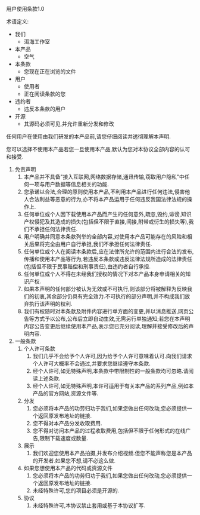 用户使用条款1.0

术语定义:

* 我们
  * 洱海工作室
* 本产品
  * 空气
* 本条款
  * 您现在正在浏览的文件
* 用户
  * 使用者
  * 正在阅读条款的您
* 违约者
  * 违反本条款的用户
* 开源
  * 其源码必须可见,并允许重新分发和修改

任何用户在使用由我们研发的本产品前,请您仔细阅读并透彻理解本声明.

您可以选择不使用本产品若您一旦使用本产品,默认为您对本协议全部内容的认可和接受.

1. 免责声明
   1. 本产品并不具备"接入互联网,网络数据存储,通讯传输,窃取用户隐私"中任何一项与用户数据等信息相关的功能.
   2. 您承诺以合法,合理的原则使用本产品,不利用本产品进行任何违法,侵害他人合法利益等恶意的行为,亦不将本产品运用于任何违反我国法律法规的操作上.
   3. 任何单位或个人因下载使用本产品而产生的任何意外,疏忽,毁约,诽谤,知识产权侵犯及其造成的损失(包括但不限于直接,间接,附带或衍生的损失等),我们不承担任何法律责任.
   4. 用户明确并同意本条款列举的全部内容,对使用本产品可能存在的风险和相关后果将完全由用户自行承担,我们不承担任何法律责任.
   5. 任何单位或个人在阅读本条款后,应在法律所允许的范围内进行合法的发布,传播和使用本产品等行为,若违反本条款或违反法律法规所造成的法律责任(包括但不限于民事赔偿和刑事责任),由违约者自行承担.
   6. 任何单位或个人不得在未经我们授权的情况下对本产品本身申请相关的知识产权.
   7. 如果本声明的任何部分被认为无效或不可执行,则该部分将被解释为反映我们的初衷,其余部分仍具有完全效力.不可执行的部分声明,并不构成我们放弃执行该声明的权利.
   8. 我们有权随时对本条款及附件内容进行单方面的变更,并以消息推送,网页公告等方式予以公布,公布后立即自动生效,无需另行单独通知;若您在本声明内容公告变更后继续使用本产品,表示您已充分阅读,理解并接受修改后的声明内容.
2. 一般条款
   1. 个人许可条款
      1. 我们几乎不会给予个人许可,因为给予个人许可意味着认可.向我们请求个人许可大概率不会通过,并要求您继续遵守本条款.
      2. 经个人许可,如无特殊声明,本条款中带限制性的一般条款均可忽略.请阅读上述条款.
      3. 经个人许可,如无特殊声明,本许可适用于有关本产品的系列产品,例如本产品的官方网站,资源文件等.
   2. 分发
      1. 您必须将本产品的功劳归功于我们,如果您做出任何改动,您必须提供一个返回原发布地址的链接.
      2. 您不得对本产品分发收取费用.
      3. 您不得对访问本产品的过程收取费用,包括但不限于任何形式的在线广告,限制下载速度或数量.
   3. 展示
      1. 我们欢迎您使用本产品拍摄,并发布介绍视频.但您不能声称您是本产品的开发者.如果您不想,请不必这么做.
   4. 如果您想使用本产品的代码或资源文件
      1. 您必须将本产品的功劳归功于我们,如果您做出任何改动,您必须提供一个返回原发布地址的链接.
      2. 未经特殊许可,您的项目必须是开源的.
   5. 协议
      1. 未经特殊许可,本协议禁止套用或基于本协议扩写.